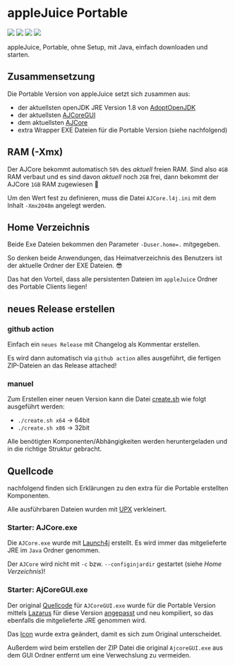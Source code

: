 # appleJuice Portable

![](https://img.shields.io/github/license/applejuicenetz/portable.svg)
![](https://img.shields.io/github/release/applejuicenetz/portable.svg)
![](https://img.shields.io/github/downloads/applejuicenetz/portable/total)
![](https://github.com/applejuicenetz/portable/workflows/release/badge.svg)

appleJuice, Portable, ohne Setup, mit Java, einfach downloaden und starten.

## Zusammensetzung 

Die Portable Version von appleJuice setzt sich zusammen aus:
- der aktuellsten openJDK JRE Version 1.8 von [AdoptOpenJDK](https://github.com/AdoptOpenJDK/openjdk8-binaries) 
- der aktuellsten [AJCoreGUI](https://github.com/applejuicenetz/gui-java/releases)
- dem aktuellsten [AJCore](https://github.com/applejuicenetz/core/releases)
- extra Wrapper EXE Dateien für die Portable Version (siehe nachfolgend)

## RAM (-Xmx)
Der AJCore bekommt automatisch `50%` des _aktuell_ freien RAM.
Sind also `4GB` RAM verbaut und es sind davon _aktuell_ noch `2GB` frei, 
dann bekommt der AJCore `1GB` RAM zugewiesen :tada: 

Um den Wert fest zu definieren, muss die Datei `AJCore.l4j.ini` mit dem Inhalt `-Xmx2048m` angelegt werden. 

## Home Verzeichnis 

Beide Exe Dateien bekommen den Parameter `-Duser.home=.` mitgegeben.

So denken beide Anwendungen, das Heimatverzeichnis des Benutzers ist der aktuelle Ordner der EXE Dateien. :sunglasses: 

Das hat den Vorteil, dass alle persistenten Dateien im `appleJuice` Ordner des Portable Clients liegen!

## neues Release erstellen

### github action
Einfach ein `neues Release` mit Changelog als Kommentar erstellen.

Es wird dann automatisch via `github action` alles ausgeführt, die fertigen ZIP-Dateien an das Release attached!

### manuel
Zum Erstellen einer neuen Version kann die Datei [create.sh](create.sh) wie folgt ausgeführt werden:
- `./create.sh x64` -> 64bit
- `./create.sh x86` -> 32bit

Alle benötigten Komponenten/Abhängigkeiten werden heruntergeladen und in die richtige Struktur gebracht.
 
## Quellcode

nachfolgend finden sich Erklärungen zu den extra für die Portable erstellten Komponenten.

Alle ausführbaren Dateien wurden mit [UPX](https://upx.github.io/) verkleinert.

### Starter: AJCore.exe

Die `AJCore.exe` wurde mit [Launch4j](http://launch4j.sourceforge.net) erstellt.
Es wird immer das mitgelieferte JRE im `Java` Ordner genommen.

Der `AJCore` wird nicht mit `-c` bzw. `--configinjardir` gestartet (siehe _Home Verzeichnis_)!

### Starter: AjCoreGUI.exe

Der original [Quellcode](https://github.com/applejuicenetz/portable/tree/master/AJClientGUI/starterexe) für `AJCoreGUI.exe` wurde für die Portable Version mittels [Lazarus](https://www.lazarus-ide.org) für diese Version [angepasst](AJCoreGUI.lpr) und neu kompiliert,
so das ebenfalls die mitgelieferte JRE genommen wird.

Das [Icon](ajgui.ico) wurde extra geändert, damit es sich zum Original unterscheidet.

Außerdem wird beim erstellen der ZIP Datei die original `AjcoreGUI.exe` aus dem GUI Ordner entfernt um eine Verwechslung zu vermeiden.
